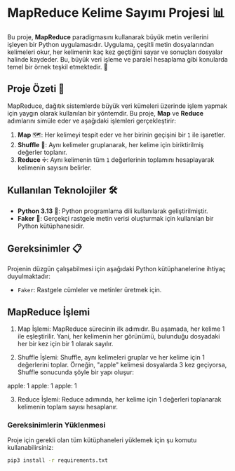 # MapReduce Kelime Sayımı Projesi 📊

Bu proje, **MapReduce** paradigmasını kullanarak büyük metin verilerini işleyen bir Python uygulamasıdır. Uygulama, çeşitli metin dosyalarından kelimeleri okur, her kelimenin kaç kez geçtiğini sayar ve sonuçları dosyalar halinde kaydeder. Bu, büyük veri işleme ve paralel hesaplama gibi konularda temel bir örnek teşkil etmektedir. 🚀

## Proje Özeti 📜

MapReduce, dağıtık sistemlerde büyük veri kümeleri üzerinde işlem yapmak için yaygın olarak kullanılan bir yöntemdir. Bu proje, **Map** ve **Reduce** adımlarını simüle eder ve aşağıdaki işlemleri gerçekleştirir:

1. **Map** 🗺️: Her kelimeyi tespit eder ve her birinin geçişini bir `1` ile işaretler.
2. **Shuffle** 🔀: Aynı kelimeler gruplanarak, her kelime için biriktirilmiş değerler toplanır.
3. **Reduce** ➗: Aynı kelimenin tüm `1` değerlerinin toplamını hesaplayarak kelimenin sayısını belirler.

## Kullanılan Teknolojiler 🛠️

- **Python 3.13** 🐍: Python programlama dili kullanılarak geliştirilmiştir.
- **Faker** 🎲: Gerçekçi rastgele metin verisi oluşturmak için kullanılan bir Python kütüphanesidir.

## Gereksinimler 📋

Projenin düzgün çalışabilmesi için aşağıdaki Python kütüphanelerine ihtiyaç duyulmaktadır:

- `Faker`: Rastgele cümleler ve metinler üretmek için.
## MapReduce İşlemi
1. Map İşlemi:
MapReduce sürecinin ilk adımıdır. Bu aşamada, her kelime 1 ile eşleştirilir. Yani, her kelimenin her görünümü, bulunduğu dosyadaki her bir kez için bir 1 olarak sayılır.

2. Shuffle İşlemi:
Shuffle, aynı kelimeleri gruplar ve her kelime için 1 değerlerini toplar. Örneğin, "apple" kelimesi dosyalarda 3 kez geçiyorsa, Shuffle sonucunda şöyle bir yapı oluşur:



apple: 1
apple: 1
apple: 1

3. Reduce İşlemi:
Reduce adımında, her kelime için 1 değerleri toplanarak kelimenin toplam sayısı hesaplanır.

### Gereksinimlerin Yüklenmesi

Proje için gerekli olan tüm kütüphaneleri yüklemek için şu komutu kullanabilirsiniz:

```bash
pip3 install -r requirements.txt

